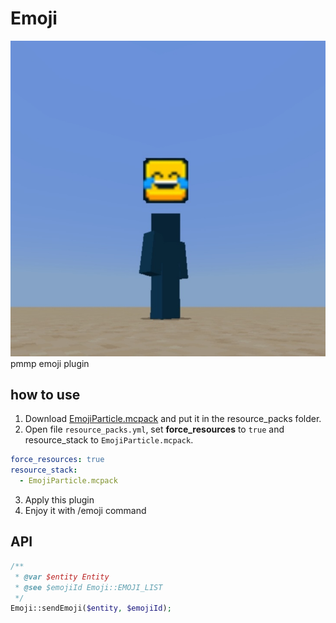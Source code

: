 # Emoji
<img src="./asset/icon.jpg">
pmmp emoji plugin

## how to use
1. Download [EmojiParticle.mcpack](https://github.com/sky-min/Emoji/raw/master/resourcepack/EmojiParticle.mcpack) and put it in the resource_packs folder.
2. Open file `resource_packs.yml`, set **force_resources** to `true` and resource_stack to `EmojiParticle.mcpack`.
```yaml
force_resources: true
resource_stack:
  - EmojiParticle.mcpack
```
3. Apply this plugin
4. Enjoy it with /emoji command

## API
```php
/**
 * @var $entity Entity
 * @see $emojiId Emoji::EMOJI_LIST
 */
Emoji::sendEmoji($entity, $emojiId);
```
